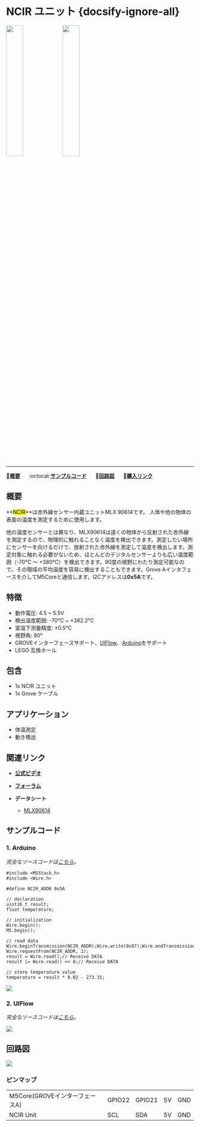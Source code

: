 # NCIR ユニット {docsify-ignore-all}

<img src="assets/img/product_pics/unit/M5GO_Unit_ncir.png" width="30%" height="30%"><img src="assets/img/product_pics/unit/unit_ncir_grove_a.png" width="30%" height="30%">

***

:memo:**[概要](#概要)**&nbsp;&nbsp;&nbsp;&nbsp;&nbsp;&nbsp;:octocat:**[サンプルコード](#サンプルコード)**&nbsp;&nbsp;&nbsp;&nbsp;&nbsp;&nbsp;:electric_plug:**[回路図](#回路図)**&nbsp;&nbsp;&nbsp;&nbsp;&nbsp;&nbsp;🛒**[購入リンク](https://www.aliexpress.com/item/M5Stack-Official-NCIR-Unit-MLX90614-Contactless-Temperature-Sensor-Module-70C-382-2C-GROVE-I2C-Development-Board/32947772098.html)**

## 概要

**<mark>NCIR</mark>**は赤外線センサー内蔵ユニットMLX 90614です。 人体や他の物体の表面の温度を測定するために使用します。

他の温度センサーとは異なり、MLX90614は遠くの物体から反射された赤外線を測定するので、物理的に触れることなく温度を検出できます。測定したい場所にセンサーを向けるだけで、放射された赤外線を測定して温度を検出します。測定対象に触れる必要がないため、ほとんどのデジタルセンサーよりも広い温度範囲（-70℃ 〜 +380℃）を検出できます。90度の視野にわたり測定可能なので、その領域の平均温度を容易に検出することもできます。Grove Aインタフェースを介してM5Coreと通信します。I2Cアドレスは**0x5A**です。

## 特徴

- 動作電圧: 4.5 ~ 5.5V
- 検出温度範囲: -70℃ ~ +382.2℃
- 室温下测量精度: ±0.5°C
- 視野角: 90°
- GROVEインターフェースサポート、[UIFlow](http://flow.m5stack.com)、[Arduino](http://www.arduino.cc)をサポート
- LEGO 互換ホール

## 包含

- 1x NCIR ユニット
- 1x Grove ケーブル

## アプリケーション

- 体温測定
- 動き検出

## 関連リンク

- **[公式ビデオ](https://www.youtube.com/channel/UCozgFVglWYQXbvTmGyS739w)**

- **[フォーラム](http://forum.m5stack.com/)**

- **データシート**
  - [MLX90614](https://pdf1.alldatasheet.com/datasheet-pdf/view/218977/ETC2/MLX90614.html)

## サンプルコード

### 1. Arduino

*完全なソースコードは[こちら](https://github.com/m5stack/M5Stack/tree/master/examples/Unit/NCIR)。*

```arduino
#include <M5Stack.h>
#include <Wire.h>

#define NCIR_ADDR 0x5A

// declaration
uint16_t result;
float temperature;

// initialization
Wire.begin();
M5.begin();

// read data
Wire.beginTransmission(NCIR_ADDR);Wire.write(0x07);Wire.endTransmission(false);
Wire.requestFrom(NCIR_ADDR, 2);
result = Wire.read();// Receive DATA
result |= Wire.read() << 8;// Receive DATA

// store temperature value
temperature = result * 0.02 - 273.15;
```

<img src="assets/img/product_pics/unit/unit_example/NCIR/example_unit_ncir_04.png">

### 2. UIFlow

*完全なソースコードは[こちら](https://github.com/m5stack/M5-ProductExampleCodes/tree/master/Unit/NCIR/UIFlow)。*

<img src="assets/img/product_pics/unit/unit_example/NCIR/example_unit_ncir_03.png">

## 回路図

<img src="assets/img/product_pics/unit/ncir_sch.JPG">

### ピンマップ

<table>
 <tr><td>M5Core(GROVEインターフェースA)</td><td>GPIO22</td><td>GPIO21</td><td>5V</td><td>GND</td></tr>
 <tr><td>NCIR Unit</td><td>SCL</td><td>SDA</td><td>5V</td><td>GND</td></tr>
</table>
